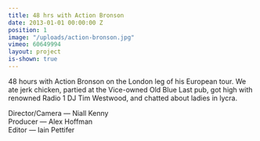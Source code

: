 ```yaml
---
title: 48 hrs with Action Bronson
date: 2013-01-01 00:00:00 Z
position: 1
image: "/uploads/action-bronson.jpg"
vimeo: 60649994
layout: project
is-shown: true
---
```


48 hours with Action Bronson on the London leg of his European tour. We ate jerk chicken, partied at the Vice-owned Old Blue Last pub, got high with renowned Radio 1 DJ Tim Westwood, and chatted about ladies in lycra.

Director/Camera — Niall Kenny  
Producer — Alex Hoffman  
Editor — Iain Pettifer  
